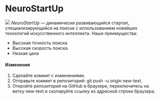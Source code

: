 # NeuroStartUp
![](https://netology-code.github.io/git-homeworks/introduction/assets/logo.png)
*NeuroStartUp* — динамически развивающийся стартап, специализирующийся на поиске с использованием новейших технологий искусственного интеллекта.
Наши преимущества:
* Высокая точность поиска
* Высокая скорость поиска
* Низкая цена
  
#### Изменения
1. Сделайте коммит с изменениями.
2. Отправьте коммит в репозиторий: git push -u origin new-text.
3. Откройте репозиторий на GitHub в браузере, переключитесь на ветку new-text и скопируйте ссылку из адресной строки браузера.